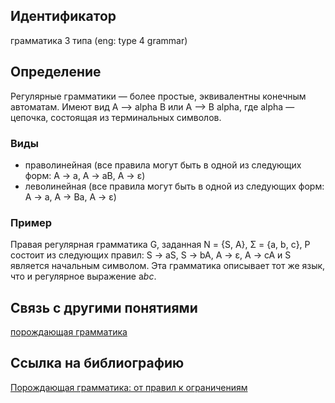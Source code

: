 ## Идентификатор

грамматика 3 типа (eng: type 4 grammar)

## Определение

Регулярные грамматики — более простые, эквивалентны конечным автоматам. Имеют вид A --> alpha B или A --> B alpha, где alpha — цепочка, состоящая из терминальных символов.

### Виды

* праволинейная (все правила могут быть в одной из следующих форм: A → a, A → aB, A → ε)
* леволинейная (все правила могут быть в одной из следующих форм: A → a, A → Bа, A → ε)
  
### Пример

Правая регулярная грамматика G, заданная N = {S, A}, Σ = {a, b, c}, P состоит из следующих правил: S → aS, S → bA, A → ε, A → cA и S является начальным символом. Эта грамматика описывает тот же язык, что и регулярное выражение a*bc*.

## Связь с другими понятиями

[порождающая грамматика](https://github.com/Dememedp/yapis-course/blob/main/concept/Generative_Grammar.md)

## Ссылка на библиографию

[Порождающая грамматика: от правил к ограничениям]()
